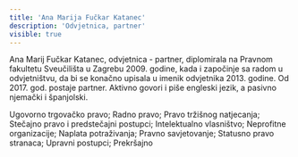 ```yaml
---
title: 'Ana Marija Fučkar Katanec'
description: 'Odvjetnica, partner'
visible: true
---
```


Ana Marij Fučkar Katanec, odvjetnica - partner, diplomirala na Pravnom fakultetu Sveučilišta u Zagrebu 2009. godine, kada i započinje sa radom u odvjetništvu, da bi se konačno upisala u imenik odvjetnika 2013. godine. Od 2017. god. postaje partner. Aktivno govori i piše engleski jezik, a pasivno njemački i španjolski.

Ugovorno trgovačko pravo; Radno pravo; Pravo tržišnog natjecanja; Stečajno pravo i predstečajni postupci; Intelektualno vlasništvo; Neprofitne organizacije; Naplata potraživanja; Pravno savjetovanje; Statusno pravo stranaca; Upravni postupci; Prekršajno